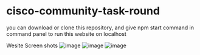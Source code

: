 # cisco-community-task-round
you can download or clone this repository,
and give npm start command in command panel to run this website on localhost

Wesite Screen shots
![image](https://github.com/Prakhar-gith/cisco-community-task-round/assets/115631222/0bbf6e4d-b9e6-4a45-bb7c-b8e0b01d455b)
![image](https://github.com/Prakhar-gith/cisco-community-task-round/assets/115631222/1c375196-92f8-4919-b695-9d7ac80e8f35)
![image](https://github.com/Prakhar-gith/cisco-community-task-round/assets/115631222/e0825ea8-75cf-4d64-ac84-4c2fa6423995)




